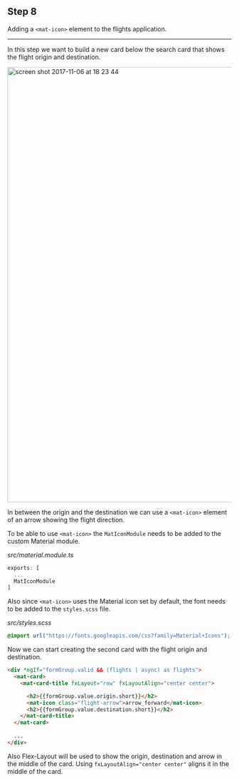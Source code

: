 ## Step 8 
Adding a `<mat-icon>` element to the flights application.

---

In this step we want to build a new card below the search card that shows the flight origin and 
destination.

<img width="977" alt="screen shot 2017-11-06 at 18 23 44" src="https://user-images.githubusercontent.com/4987015/32457082-a8ac13d0-c31f-11e7-8c56-7d80f9cffc20.png">

In between the origin and the destination we can use a `<mat-icon>` element of an arrow showing
the flight direction.

To be able to use `<mat-icon>` the `MatIconModule` needs to be added to the custom Material module.

_src/material.module.ts_
```ts
exports: [
  ...
  MatIconModule
]
```

Also since `<mat-icon>` uses the Material icon set by default, the font needs to be added to the `styles.scss` file.

_src/styles.scss_
```scss
@import url("https://fonts.googleapis.com/css?family=Material+Icons");
```

Now we can start creating the second card with the flight origin and destination.

```html
<div *ngIf="formGroup.valid && (flights | async) as flights">
  <mat-card>
    <mat-card-title fxLayout="row" fxLayoutAlign="center center">

      <h2>{{formGroup.value.origin.short}}</h2>
      <mat-icon class="flight-arrow">arrow_forward</mat-icon>
      <h2>{{formGroup.value.destination.short}}</h2>
    </mat-card-title>
  </mat-card>
  
  ...
</div>
```



Also Flex-Layout will be used to show the origin, destination and arrow in the middle of the card. 
Using `fxLayoutAlign="center center"` aligns it in the middle of the card.
